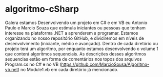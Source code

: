 # algoritmo-cSharp

Galera estamos Desenvolvendo um projeto em C# e em VB eu Antonio Paulo e Marcio Souza  que estimula iniciantes ou pessoas que tenham interesse na plataforma .NET a aprenderem a programar. Estamos organizando no nosso repositório GitHub, e dividiremos em níveis de  desenvolvimento (iniciante, médio e avançado). Dentro de cada diretório ou projeto terá um algoritmo, por enquanto estamos desenvolvendo o volume 1 que conterá algoritmos sequenciais. As descrições desses algoritmos sequencias estão em forma de comentários nos topos dos arquivos Program.cs no C# e no VB (https://github.com/MarcioSousa/Algoritmo-vb.net) no Module1.vb em cada diretório já mencionado.

